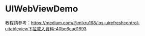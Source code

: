 # UIWebViewDemo
教程請參考：https://medium.com/@mikru168/ios-uirefreshcontrol-uitableview下拉載入資料-40bc6cad1693
